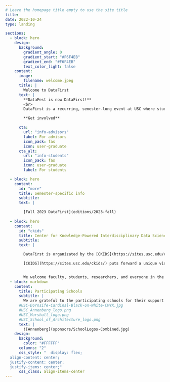 ```yaml
---
# Leave the homepage title empty to use the site title
title:
date: 2022-10-24
type: landing

sections:
  - block: hero
    design:
      background:
        gradient_angle: 0
        gradient_start: "#F6F4EB"
        gradient_end: "#F6F4EB"
        text_color_light: false
    content:
      image:
        filename: welcome.jpeg
      title: |
        Welcome to DataFirst
      text: |
        **DataFest is now DataFirst!**
        <br>
        DataFirst is a recurring, semester-long event at USC where students from different backgrounds and programs get hands-on experience in real projects involving data science. DataFirst focuses on projects proposed by USC faculty and researchers, often combining faculty and students in data science as well as in other disciplines.

        **Get involved**

      cta:
        url: "info-advisors"
        label: For advisors
        icon_pack: fas
        icon: user-graduate
      cta_alt:
        url: "info-students"
        icon_pack: fas
        icon: user-graduate
        label: For students

  - block: hero
    content:
      id: "more"
      title: Semester-specific info
      subtitle:
      text: |

        [Fall 2023 DataFirst](editions/2023-fall)
    
  - block: hero
    content:
      id: "ckids"
      title: Center for Knowledge-Powered Interdisciplinary Data Science (CKIDS)
      subtitle:
      text: |

        DataFirst is organizated by the [CKIDS](https://sites.usc.edu/ckids/).

        [CKIDS](https://sites.usc.edu/ckids/) puts forward a unique vision for data science at USC focused on incorporating diverse disciplinary knowledge into data-driven inquiry.  In this view, data science connects advanced computer science and informatics research together with rich knowledge about the context and use of the data that comes from a particular expertise area or discipline.


        We welcome faculty, students, researchers, and everyone in the Trojan family to participate in DataFirst. Please signup for our mailing list or contact us with any questions!
  - block: markdown
    content:
      title: Participating Schools
      subtitle: |
        We are grateful to the participating schools for their support of DataFirst.
      #USC-Dornsife-Cardinal-Black-on-White-CMYK.jpg
      #USC_Annenberg_logo.png
      #USC_Marshall_logo.png
      #USC_School_of_Architecture_logo.png
      text: |
        ![Annenberg](sponsors/SchoolLogos-Combined.jpg)
    design:
      background:
        color: "#FFFFFF"
      columns: "2"
      css_style: "  display: flex;
  align-content: center;
  justify-content: center;
  justify-items: center;"
      css_class: align-items-center
---
```

